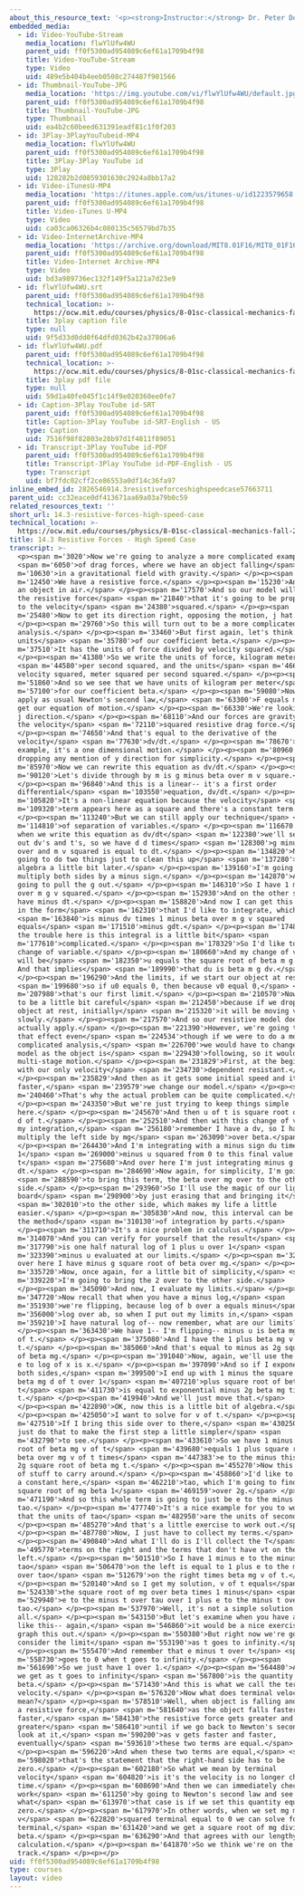 ```yaml
---
about_this_resource_text: '<p><strong>Instructor:</strong> Dr. Peter Dourmashkin</p>'
embedded_media:
  - id: Video-YouTube-Stream
    media_location: flwYlUfw4WU
    parent_uid: ff0f5300ad954089c6ef61a1709b4f98
    title: Video-YouTube-Stream
    type: Video
    uid: 489e5b404b4eeb0508c274487f901566
  - id: Thumbnail-YouTube-JPG
    media_location: 'https://img.youtube.com/vi/flwYlUfw4WU/default.jpg'
    parent_uid: ff0f5300ad954089c6ef61a1709b4f98
    title: Thumbnail-YouTube-JPG
    type: Thumbnail
    uid: ea4b2c60beed631391eadf81c1f0f203
  - id: 3Play-3PlayYouTubeid-MP4
    media_location: flwYlUfw4WU
    parent_uid: ff0f5300ad954089c6ef61a1709b4f98
    title: 3Play-3Play YouTube id
    type: 3Play
    uid: 128282b2d0859301630c2924a8bb17a2
  - id: Video-iTunesU-MP4
    media_location: 'https://itunes.apple.com/us/itunes-u/id1223579658'
    parent_uid: ff0f5300ad954089c6ef61a1709b4f98
    title: Video-iTunes U-MP4
    type: Video
    uid: ca03ca06326b4c080135c56579bd7b35
  - id: Video-InternetArchive-MP4
    media_location: 'https://archive.org/download/MIT8.01F16/MIT8_01F16_L14v03_360p.mp4'
    parent_uid: ff0f5300ad954089c6ef61a1709b4f98
    title: Video-Internet Archive-MP4
    type: Video
    uid: bd3a989736ec132f149f5a121a7d23e9
  - id: flwYlUfw4WU.srt
    parent_uid: ff0f5300ad954089c6ef61a1709b4f98
    technical_location: >-
      https://ocw.mit.edu/courses/physics/8-01sc-classical-mechanics-fall-2016/week-4-drag-forces-constraints-and-continuous-systems/14.3-resistive-forces-high-speed-case/14.3-resistive-forces-high-speed-case/flwYlUfw4WU.srt
    title: 3play caption file
    type: null
    uid: 9f5d33d0dd0f64dfd0362b42a37806a6
  - id: flwYlUfw4WU.pdf
    parent_uid: ff0f5300ad954089c6ef61a1709b4f98
    technical_location: >-
      https://ocw.mit.edu/courses/physics/8-01sc-classical-mechanics-fall-2016/week-4-drag-forces-constraints-and-continuous-systems/14.3-resistive-forces-high-speed-case/14.3-resistive-forces-high-speed-case/flwYlUfw4WU.pdf
    title: 3play pdf file
    type: null
    uid: 59d1a40fe045f1c14f9e020360ee0fe7
  - id: Caption-3Play YouTube id-SRT
    parent_uid: ff0f5300ad954089c6ef61a1709b4f98
    title: Caption-3Play YouTube id-SRT-English - US
    type: Caption
    uid: 7516f98f82803e28b97d1f4811f89051
  - id: Transcript-3Play YouTube id-PDF
    parent_uid: ff0f5300ad954089c6ef61a1709b4f98
    title: Transcript-3Play YouTube id-PDF-English - US
    type: Transcript
    uid: bf7fdc02cff2ce86553a0df14c36fa97
inline_embed_id: 2826546914.3resistiveforceshighspeedcase57663711
parent_uid: cc32eace0df413671aa69a03a79b0c59
related_resources_text: ''
short_url: 14.3-resistive-forces-high-speed-case
technical_location: >-
  https://ocw.mit.edu/courses/physics/8-01sc-classical-mechanics-fall-2016/week-4-drag-forces-constraints-and-continuous-systems/14.3-resistive-forces-high-speed-case/14.3-resistive-forces-high-speed-case
title: 14.3 Resistive Forces - High Speed Case
transcript: >-
  <p><span m='3020'>Now we're going to analyze a more complicated example</span>
  <span m='6050'>of drag forces, where we have an object falling</span> <span
  m='10630'>in a gravitational field with gravity.</span> </p><p><span
  m='12450'>We have a resistive force.</span> </p><p><span m='15230'>And this is
  an object in air.</span> </p><p><span m='17570'>And so our model will be for
  the resistive force</span> <span m='21840'>that it's going to be proportional
  to the velocity</span> <span m='24380'>squared.</span> </p><p><span
  m='25480'>Now to get its direction right, opposing the motion, j hat.</span>
  </p><p><span m='29760'>So this will turn out to be a more complicated
  analysis.</span> </p><p><span m='33460'>But first again, let's think about the
  units</span> <span m='35780'>of our coefficient beta.</span> </p><p><span
  m='37510'>It has the units of force divided by velocity squared.</span>
  </p><p><span m='41380'>So we write the units of force, kilogram meters</span>
  <span m='44580'>per second squared, and the units</span> <span m='46660'>of
  velocity squared, meter squared per second squared.</span> </p><p><span
  m='51860'>And so we see that we have units of kilogram per meter</span> <span
  m='57100'>for our coefficient beta.</span> </p><p><span m='59080'>Now, we'll
  apply as usual Newton's second law,</span> <span m='63300'>F equals m a, to
  get our equation of motion.</span> </p><p><span m='66330'>We're looking at the
  j direction.</span> </p><p><span m='68110'>And our forces are gravity minus
  the velocity</span> <span m='72110'>squared resistive drag force.</span>
  </p><p><span m='74650'>And that's equal to the derivative of the
  velocity</span> <span m='77630'>dv/dt.</span> </p><p><span m='78670'>In this
  example, it's a one dimensional motion.</span> </p><p><span m='80960'>So I'm
  dropping any mention of y direction for simplicity.</span> </p><p><span
  m='85970'>Now we can rewrite this equation as dv/dt.</span> </p><p><span
  m='90120'>Let's divide through by m is g minus beta over m v square.</span>
  </p><p><span m='96840'>And this is a linear-- it's a first order
  differential</span> <span m='103550'>equation, dv/dt.</span> </p><p><span
  m='105820'>It's a non-linear equation because the velocity</span> <span
  m='109320'>term appears here as a square and there's a constant term.</span>
  </p><p><span m='113240'>But we can still apply our technique</span> <span
  m='114810'>of separation of variables.</span> </p><p><span m='116670'>And so
  when we write this equation as dv/dt</span> <span m='122380'>we'll separate
  out dv's and t's, so we have d d times</span> <span m='128300'>g minus beta
  over and m v squared is equal to dt.</span> </p><p><span m='134820'>Now, I'm
  going to do two things just to clean this up</span> <span m='137280'>for
  algebra a little bit later.</span> </p><p><span m='139160'>I'm going to
  multiply both sides by a minus sign.</span> </p><p><span m='142870'>And I'm
  going to pull the g out.</span> </p><p><span m='146310'>So I have 1 minus beta
  over m g v squared.</span> </p><p><span m='152930'>And on the other side, I
  have minus dt.</span> </p><p><span m='158820'>And now I can get this equation
  in the form</span> <span m='162310'>that I'd like to integrate, which</span>
  <span m='163840'>is minus dv times 1 minus beta over m g v squared
  equals</span> <span m='171510'>minus gdt.</span> </p><p><span m='174840'>Now,
  the trouble here is this integral is a little bit</span> <span
  m='177610'>complicated.</span> </p><p><span m='178329'>So I'd like to make a
  change of variable.</span> </p><p><span m='180660'>And my change of variable
  will be</span> <span m='182350'>u equals the square root of beta m g times v.
  And that implies</span> <span m='189990'>that du is beta m g dv.</span>
  </p><p><span m='196290'>And the limits, if we start our object at rest,</span>
  <span m='199680'>so if u0 equals 0, then because v0 equal 0,</span> <span
  m='207980'>that's our first limit.</span> </p><p><span m='210570'>Now we have
  to be a little bit careful</span> <span m='212450'>because if we drop this
  object at rest, initially</span> <span m='215320'>it will be moving very
  slowly.</span> </p><p><span m='217570'>And so our resistive model doesn't
  actually apply.</span> </p><p><span m='221390'>However, we're going to neglect
  that effect even</span> <span m='224534'>though if we were to do a more
  complicated analysis,</span> <span m='226700'>we would have to change our
  model as the object is</span> <span m='229430'>following, so it would be a
  multi-stage motion.</span> </p><p><span m='231829'>First, at the beginning
  with our only velocity</span> <span m='234730'>dependent resistant.</span>
  </p><p><span m='235829'>And then as it gets some initial speed and it's going
  faster,</span> <span m='239579'>we change our model.</span> </p><p><span
  m='240460'>That's why the actual problem can be quite complicated.</span>
  </p><p><span m='243350'>But we're just trying to keep things simple
  here.</span> </p><p><span m='245670'>And then u of t is square root of beta mg
  d of t.</span> </p><p><span m='252510'>And then with this change of variable,
  my integration,</span> <span m='256180'>remember I have a dv, so I have to
  multiply the left side by mg</span> <span m='263090'>over beta.</span>
  </p><p><span m='264430'>And I'm integrating with a minus sign du times
  1</span> <span m='269000'>minus u squared from 0 to this final value u of
  t</span> <span m='275680'>And over here I'm just integrating minus g
  dt.</span> </p><p><span m='284690'>Now again, for simplicity, I'm going</span>
  <span m='288590'>to bring this term, the beta over mg over to the other
  side.</span> </p><p><span m='293960'>So I'll use the magic of our light
  board</span> <span m='298900'>by just erasing that and bringing it</span>
  <span m='302010'>to the other side, which makes my life a little
  easier.</span> </p><p><span m='305830'>And now, this interval can be done by
  the method</span> <span m='310130'>of integration by parts.</span>
  </p><p><span m='311710'>It's a nice problem in calculus.</span> </p><p><span
  m='314070'>And you can verify for yourself that the result</span> <span
  m='317790'>is one half natural log of 1 plus u over 1</span> <span
  m='323390'>minus u evaluated at our limits.</span> </p><p><span m='328380'>And
  over here I have minus g square root of beta over mg.</span> </p><p><span
  m='335720'>Now, once again, for a little bit of simplicity,</span> <span
  m='339220'>I'm going to bring the 2 over to the other side.</span>
  </p><p><span m='345090'>And now, I evaluate my limits.</span> </p><p><span
  m='347720'>Now recall that when you have a minus log,</span> <span
  m='351930'>we're flipping, because log of b over a equals minus</span> <span
  m='356000'>log over ab, so when I put out my limits in,</span> <span
  m='359210'>I have natural log of-- now remember, what are our limits?</span>
  </p><p><span m='363430'>We have 1-- I'm flipping-- minus u is beta mg times v
  of t.</span> </p><p><span m='375080'>And I have the 1 plus beta mg v of
  t.</span> </p><p><span m='385060'>And that's equal to minus as 2g square root
  of beta mg.</span> </p><p><span m='391040'>Now, again, we'll use the fact that
  e to log of x is x.</span> </p><p><span m='397090'>And so if I exponentiate
  both sides,</span> <span m='399500'>I end up with 1 minus the square root of
  beta mg d of t over 1</span> <span m='407210'>plus square root of beta mg v of
  t</span> <span m='411730'>is equal to exponential minus 2g beta mg times
  t.</span> </p><p><span m='419940'>And we'll just move that.</span>
  </p><p><span m='422890'>OK, now this is a little bit of algebra.</span>
  </p><p><span m='425050'>I want to solve for v of t.</span> </p><p><span
  m='427510'>If I bring this side over to there,</span> <span m='430250'>I'll
  just do that to make the first step a little simpler</span> <span
  m='432790'>to see.</span> </p><p><span m='433610'>So we have 1 minus square
  root of beta mg v of t</span> <span m='439680'>equals 1 plus square root of
  beta over mg v of t times</span> <span m='447383'>e to the minus this factor
  2g square root of beta mg t.</span> </p><p><span m='455270'>Now this is a lot
  of stuff to carry around.</span> </p><p><span m='458860'>I'd like to introduce
  a constant here,</span> <span m='462210'>tao, which I'm going to find to be
  square root of mg beta 1</span> <span m='469159'>over 2g.</span> </p><p><span
  m='471190'>And so this whole term is going to just be e to the minus
  tao.</span> </p><p><span m='477740'>It's a nice example for you to work out
  that the units of tao</span> <span m='482950'>are the units of seconds.</span>
  </p><p><span m='485270'>And that's a little exercise to work out.</span>
  </p><p><span m='487780'>Now, I just have to collect my terms.</span>
  </p><p><span m='490840'>And what I'll do is I'll collect the T</span> <span
  m='495770'>terms on the right and the terms that don't have vt on the
  left.</span> </p><p><span m='501510'>So I have 1 minus e to the minus t over
  tao</span> <span m='506470'>on the left is equal to 1 plus e to the minus t
  over tao</span> <span m='512679'>on the right times beta mg v of t.</span>
  </p><p><span m='520140'>And so I get my solution, v of t equals</span> <span
  m='524330'>the square root of mg over beta times 1 minus</span> <span
  m='529940'>e to the minus t over tau over 1 plus e to the minus t over
  tao.</span> </p><p><span m='537970'>Well, it's not a simple solution at
  all.</span> </p><p><span m='543150'>But let's examine when you have a case
  like this-- again,</span> <span m='546860'>it would be a nice exercise to
  graph this out.</span> </p><p><span m='550380'>But right now we're going to
  consider the limit</span> <span m='553190'>as t goes to infinity.</span>
  </p><p><span m='555470'>And remember that e minus t over t</span> <span
  m='558730'>goes to 0 when t goes to infinity.</span> </p><p><span
  m='561690'>So we just have 1 over 1.</span> </p><p><span m='564480'>And what
  we get as t goes to infinity</span> <span m='567800'>is the quantity mg over
  beta.</span> </p><p><span m='571430'>And this is what we call the terminal
  velocity.</span> </p><p><span m='576320'>Now what does terminal velocity
  mean?</span> </p><p><span m='578510'>Well, when object is falling and there's
  a resistive force,</span> <span m='581640'>as the object falls faster and
  faster,</span> <span m='584130'>the resistive force gets greater and
  greater</span> <span m='586410'>until if we go back to Newton's second law and
  look at it,</span> <span m='590200'>as v gets faster and faster,
  eventually</span> <span m='593610'>these two terms are equal.</span>
  </p><p><span m='596220'>And when these two terms are equal,</span> <span
  m='598020'>that's the statement that the right-hand side has to be
  zero.</span> </p><p><span m='602180'>So what we mean by terminal
  velocity</span> <span m='604820'>is it's the velocity is no longer changing in
  time.</span> </p><p><span m='608690'>And then we can immediately check our
  work</span> <span m='611250'>by going to Newton's second law and see
  what</span> <span m='613970'>that case is if we set this quantity equal to
  zero.</span> </p><p><span m='617970'>In other words, when we set mg minus beta
  v</span> <span m='622820'>squared terminal equal to 0 we can solve for v
  terminal,</span> <span m='631420'>and we get a square root of mg divided by
  beta.</span> </p><p><span m='636290'>And that agrees with our lengthy
  calculation.</span> </p><p><span m='641870'>So we think we're on the right
  track.</span> </p><p></p>
uid: ff0f5300ad954089c6ef61a1709b4f98
type: courses
layout: video
---
```

